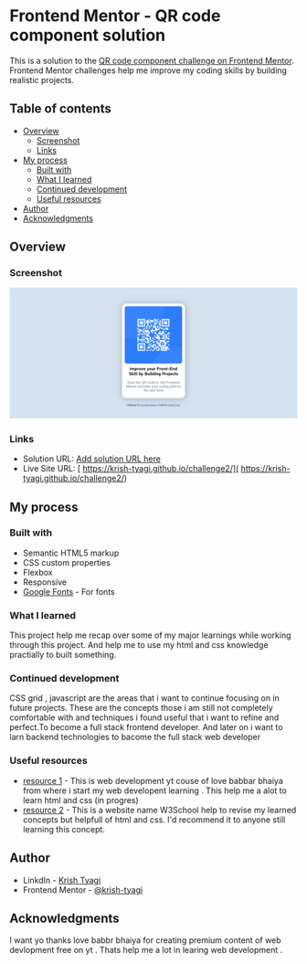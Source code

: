 # Frontend Mentor - QR code component solution

This is a solution to the [QR code component challenge on Frontend Mentor](https://www.frontendmentor.io/challenges/qr-code-component-iux_sIO_H). Frontend Mentor challenges help me improve my coding skills by building realistic projects. 

## Table of contents

- [Overview](#overview)
  - [Screenshot](#screenshot)
  - [Links](#links)
- [My process](#my-process)
  - [Built with](#built-with)
  - [What I learned](#what-i-learned)
  - [Continued development](#continued-development)
  - [Useful resources](#useful-resources)
- [Author](#author)
- [Acknowledgments](#acknowledgments)



## Overview

### Screenshot

![img](Screenshot.png)


### Links

- Solution URL: [Add solution URL here](https://your-solution-url.com)
- Live Site URL: [ https://krish-tyagi.github.io/challenge2/]( https://krish-tyagi.github.io/challenge2/)

## My process

### Built with

- Semantic HTML5 markup
- CSS custom properties
- Flexbox
- Responsive
- [Google Fonts](https://fonts.google.com/) - For fonts


### What I learned

This project help me recap over some of my major learnings while working through this project. And help me to use my html and css knowledge practially to built something.

### Continued development

CSS grid , javascript are the areas that i want to continue focusing on in future projects. These are the concepts those i am still not completely comfortable with and techniques i found useful that i want to refine and perfect.To become a full stack frontend developer. And later on i want to larn backend technologies to bacome the full stack web developer



### Useful resources

- [resource 1](https://www.youtube.com/watch?v=Vi9bxu-M-ag&list=PLDzeHZWIZsTo0wSBcg4-NMIbC0L8evLrD&pp=iAQB) - This is web development yt couse of love babbar bhaiya from where i start my web developent learning .
This help me a alot to learn html and css (in progres)
- [resource 2](https://www.w3schools.com/) - This is a website name W3School help to revise my learned concepts but helpfull of html and css. I'd recommend it to anyone still learning this concept.


## Author

- LinkdIn - [Krish Tyagi](www.linkedin.com/in/krish-tyagi-1453a0275)
- Frontend Mentor - [@krish-tyagi](https://www.frontendmentor.io/profile/krish-tyagi)


## Acknowledgments

I want yo thanks love babbr bhaiya for creating premium content of web devlopment free on yt . Thats help me a lot in learing web development . 
